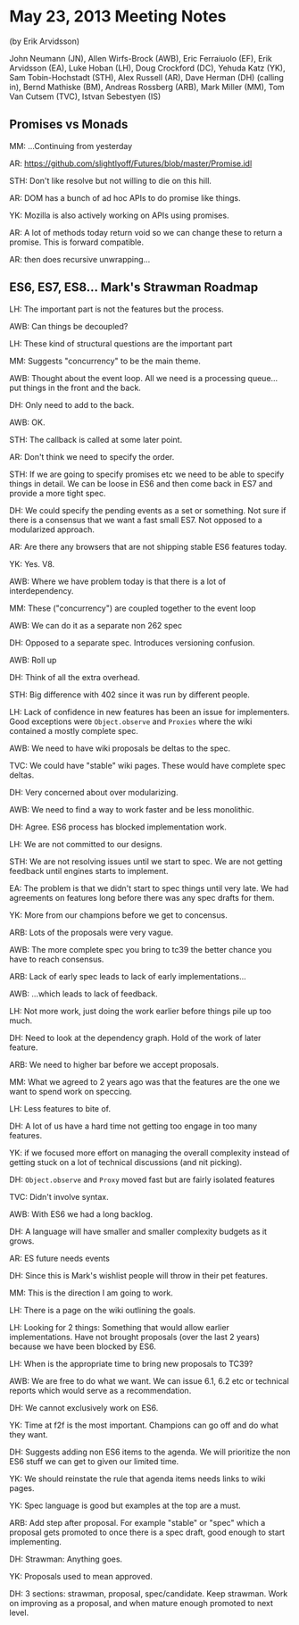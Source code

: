 # May 23, 2013 Meeting Notes
(by Erik Arvidsson)

John Neumann (JN), Allen Wirfs-Brock (AWB), Eric Ferraiuolo (EF), Erik
Arvidsson (EA), Luke Hoban (LH), Doug Crockford (DC), Yehuda Katz (YK), Sam
Tobin-Hochstadt (STH), Alex Russell (AR), Dave Herman (DH) (calling in),
Bernd Mathiske (BM), Andreas Rossberg (ARB), Mark Miller (MM), Tom Van
Cutsem (TVC), Istvan Sebestyen (IS)


## Promises vs Monads

MM: ...Continuing from yesterday

AR: https://github.com/slightlyoff/Futures/blob/master/Promise.idl

STH: Don't like resolve but not willing to die on this hill.

AR: DOM has a bunch of ad hoc APIs to do promise like things.

YK: Mozilla is also actively working on APIs using promises.

AR: A lot of methods today return void so we can change these to return a promise. This is forward compatible.

AR: then does recursive unwrapping...

## ES6, ES7, ES8... Mark's Strawman Roadmap

LH: The important part is not the features but the process.

AWB: Can things be decoupled?

LH: These kind of structural questions are the important part

MM: Suggests "concurrency" to be the main theme.

AWB: Thought about the event loop. All we need is a processing queue... put things in the front and the back.

DH: Only need to add to the back.

AWB: OK.

STH: The callback is called at some later point.

AR: Don't think we need to specify the order.

STH: If we are going to specify promises etc we need to be able to specify things in detail. We can be loose in ES6 and then come back in ES7 and provide a more tight spec.

DH: We could specify the pending events as a set or something. Not sure if there is a consensus that we want a fast small ES7. Not opposed to a modularized approach.

AR: Are there any browsers that are not shipping stable ES6 features today.

YK: Yes. V8.

AWB: Where we have problem today is that there is a lot of interdependency.

MM: These ("concurrency") are coupled together to the event loop

AWB: We can do it as a separate non 262 spec

DH: Opposed to a separate spec. Introduces versioning confusion.

AWB: Roll up

DH: Think of all the extra overhead.

STH: Big difference with 402 since it was run by different people.

LH: Lack of confidence in new features has been an issue for implementers. Good exceptions were `Object.observe` and `Proxies` where the wiki contained a mostly complete spec.

AWB: We need to have wiki proposals be deltas to the spec.

TVC: We could have "stable" wiki pages. These would have complete spec deltas.

DH: Very concerned about over modularizing.

AWB: We need to find a way to work faster and be less monolithic.

DH: Agree. ES6 process has blocked implementation work.

LH: We are not committed to our designs.

STH: We are not resolving issues until we start to spec. We are not getting feedback until engines starts to implement.

EA: The problem is that we didn't start to spec things until very late. We had agreements on features long before there was any spec drafts for them.

YK: More from our champions before we get to concensus.

ARB: Lots of the proposals were very vague.

AWB: The more complete spec you bring to tc39 the better chance you have to reach consensus.

ARB: Lack of early spec leads to lack of early implementations...

AWB: ...which leads to lack of feedback.

LH: Not more work, just doing the work earlier before things pile up too much.

DH: Need to look at the dependency graph. Hold of the work of later feature.

ARB: We need to higher bar before we accept proposals.

MM: What we agreed to 2 years ago was that the features are the one we want to spend work on speccing.

LH: Less features to bite of.

DH: A lot of us have a hard time not getting too engage in too many features.

YK: if we focused more effort on managing the overall complexity instead of getting stuck on a lot of technical discussions (and nit picking).

DH: `Object.observe` and `Proxy` moved fast but are fairly isolated features

TVC: Didn't involve syntax.

AWB: With ES6 we had a long backlog.

DH: A language will have smaller and smaller complexity budgets as it grows.

AR: ES future needs events

DH: Since this is Mark's wishlist people will throw in their pet features.

MM: This is the direction I am going to work.

LH: There is a page on the wiki outlining the goals.

LH: Looking for 2 things: Something that would allow earlier implementations. Have not brought proposals (over the last 2 years) because we have been blocked by ES6.

LH: When is the appropriate time to bring new proposals to TC39?

AWB: We are free to do what we want. We can issue 6.1, 6.2 etc or technical reports which would serve as a recommendation.

DH: We cannot exclusively work on ES6.

YK: Time at f2f is the most important. Champions can go off and do what they want.

DH: Suggests adding non ES6 items to the agenda. We will prioritize the non ES6 stuff we can get to given our limited time.

YK: We should reinstate the rule that agenda items needs links to wiki pages.

YK: Spec language is good but examples at the top are a must.

ARB: Add step after proposal. For example "stable" or "spec" which a proposal gets promoted to once there is a spec draft, good enough to start implementing.

DH: Strawman: Anything goes.

YK: Proposals used to mean approved.

DH: 3 sections: strawman, proposal, spec/candidate. Keep strawman. Work on improving as a proposal, and when mature enough promoted to next level.
